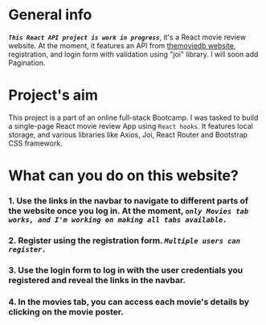 # General info

***`This React API project is work in progress`***, it's a React movie review website. At the moment, it features an API from [themoviedb website](https://www.themoviedb.org/), registration, and login form with validation using "joi" library. I will soon add Pagination.
# Project's aim

This project is a part of an online full-stack Bootcamp. I was tasked to build a single-page React movie review App using `React hooks`. It features local storage, and various libraries like Axios, Joi, React Router and Bootstrap CSS framework.   

# What can you do on this website?

### 1. Use the links in the navbar to navigate to different parts of the website once you log in. At the moment, *`only Movies tab works, and I'm working on making all tabs available.`*
### 2. Register using the registration form. *`Multiple users can register.`*
### 3. Use the login form to log in with the user credentials you registered and reveal the links in the navbar.
### 4. In the movies tab, you can access each movie's details by clicking on the movie poster.